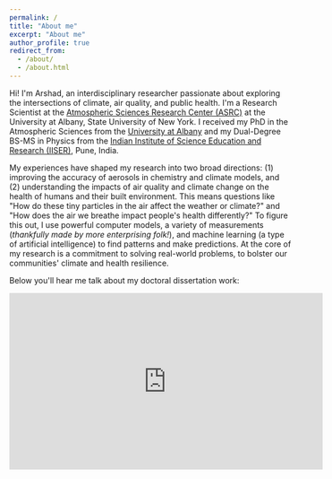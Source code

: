 ```yaml
---
permalink: /
title: "About me"
excerpt: "About me"
author_profile: true
redirect_from: 
  - /about/
  - /about.html
---
```


Hi! I'm Arshad, an interdisciplinary researcher passionate about exploring the intersections of climate, air quality, and public health. I'm a Research Scientist at the [Atmospheric Sciences Research Center (ASRC)](https://www.albany.edu/asrc) at the University at Albany, State University of New York. I received my PhD in the Atmospheric Sciences from the [University at Albany](https://www.albany.edu/) and my Dual-Degree BS-MS in Physics from the [Indian Institute of Science Education and Research (IISER)](https://www.iiserpune.ac.in/), Pune, India. 

My experiences have shaped my research into two broad directions: (1) improving the accuracy of aerosols in chemistry and climate models, and (2) understanding the impacts of air quality and climate change on the health of humans and their built environment. This means questions like "How do these tiny particles in the air affect the weather or climate?" and "How does the air we breathe impact people's health differently?" To figure this out, I use powerful computer models, a variety of measurements (*thankfully made by more enterprising folk!*), and machine learning (a type of artificial intelligence) to find patterns and make predictions. At the core of my research is a commitment to solving real-world problems, to bolster our communities' climate and health resilience.

Below you'll hear me talk about my doctoral dissertation work:

<iframe width="560" height="315" src="https://www.youtube.com/embed/3oIy4-B8Lhk?start=254" title="YouTube video player" frameborder="0" allow="accelerometer; autoplay; clipboard-write; encrypted-media; gyroscope; picture-in-picture; web-share" allowfullscreen></iframe>